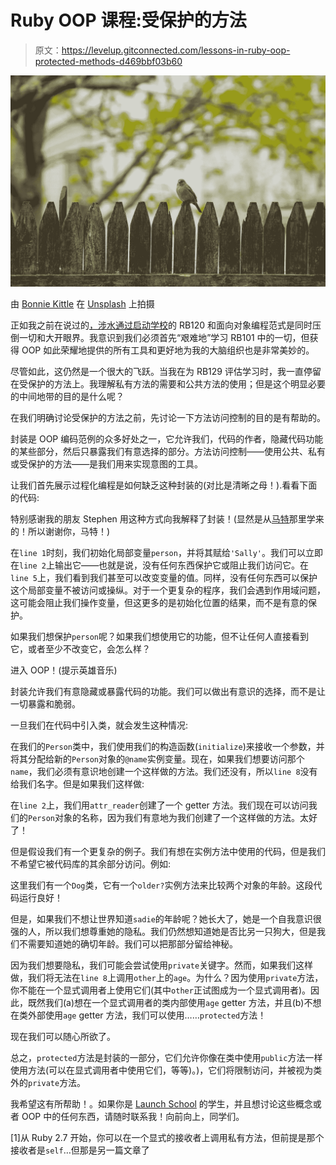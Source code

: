 # Ruby OOP 课程:受保护的方法

> 原文：<https://levelup.gitconnected.com/lessons-in-ruby-oop-protected-methods-d469bbf03b60>

![](img/e06b1606311c4ab1caea9865a1bb68f8.png)

由 [Bonnie Kittle](https://unsplash.com/@bonniekdesign?utm_source=unsplash&utm_medium=referral&utm_content=creditCopyText) 在 [Unsplash](https://unsplash.com/s/photos/fence?utm_source=unsplash&utm_medium=referral&utm_content=creditCopyText) 上拍摄

正如我之前在说过的[，涉水通过](https://medium.com/@callie_buruchara/lessons-in-ruby-oop-duck-typing-2ced1809ca76)[启动学校](https://launchschool.com/)的 RB120 和面向对象编程范式是同时压倒一切和大开眼界。我意识到我们必须首先“艰难地”学习 RB101 中的一切，但获得 OOP 如此荣耀地提供的所有工具和更好地为我的大脑组织也是非常美妙的。

尽管如此，这仍然是一个很大的飞跃。当我在为 RB129 评估学习时，我一直停留在受保护的方法上。我理解私有方法的需要和公共方法的使用；但是这个明显必要的中间地带的目的是什么呢？

在我们明确讨论受保护的方法之前，先讨论一下方法访问控制的目的是有帮助的。

封装是 OOP 编码范例的众多好处之一，它允许我们，代码的作者，隐藏代码功能的某些部分，然后只暴露我们有意选择的部分。方法访问控制——使用公共、私有或受保护的方法——是我们用来实现意图的工具。

让我们首先展示过程化编程是如何缺乏这种封装的(对比是清晰之母！).看看下面的代码:

特别感谢我的朋友 Stephen 用这种方式向我解释了封装！(显然是从[马特](https://medium.com/@mattdjohnston92/towards-a-conceptual-model-of-object-oriented-programming-118eb971659f)那里学来的！所以谢谢你，马特！)

在`line 1`时刻，我们初始化局部变量`person`，并将其赋给`'Sally'`。我们可以立即在`line 2`上输出它——也就是说，没有任何东西保护它或阻止我们访问它。在`line 5`上，我们看到我们甚至可以改变变量的值。同样，没有任何东西可以保护这个局部变量不被访问或操纵。对于一个更复杂的程序，我们会遇到作用域问题，这可能会阻止我们操作变量，但这更多的是初始化位置的结果，而不是有意的保护。

如果我们想保护`person`呢？如果我们想使用它的功能，但不让任何人直接看到它，或者至少不改变它，会怎么样？

进入 OOP！(提示英雄音乐)

封装允许我们有意隐藏或暴露代码的功能。我们可以做出有意识的选择，而不是让一切暴露和脆弱。

一旦我们在代码中引入类，就会发生这种情况:

在我们的`Person`类中，我们使用我们的构造函数(`initialize`)来接收一个参数，并将其分配给新的`Person`对象的`@name`实例变量。现在，如果我们想要访问那个`name`，我们必须有意识地创建一个这样做的方法。我们还没有，所以`line 8`没有给我们名字。但是如果我们这样做:

在`line 2`上，我们用`attr_reader`创建了一个 getter 方法。我们现在可以访问我们的`Person`对象的名称，因为我们有意地为我们创建了一个这样做的方法。太好了！

但是假设我们有一个更复杂的例子。我们有想在实例方法中使用的代码，但是我们不希望它被代码库的其余部分访问。例如:

这里我们有一个`Dog`类，它有一个`older?`实例方法来比较两个对象的年龄。这段代码运行良好！

但是，如果我们不想让世界知道`sadie`的年龄呢？她长大了，她是一个自我意识很强的人，所以我们想尊重她的隐私。我们仍然想知道她是否比另一只狗大，但是我们不需要知道她的确切年龄。我们可以把那部分留给神秘。

因为我们想要隐私，我们可能会尝试使用`private`关键字。然而，如果我们这样做，我们将无法在`line 8`上调用`other`上的`age`。为什么？因为使用`private`方法，你不能在一个显式调用者上使用它们(其中`other`正试图成为一个显式调用者)。因此，既然我们(a)想在一个显式调用者的类内部使用`age` getter 方法，并且(b)不想在类外部使用`age` getter 方法，我们可以使用……`protected`方法！

现在我们可以随心所欲了。

总之，`protected`方法是封装的一部分，它们允许你像在类中使用`public`方法一样使用方法(可以在显式调用者中使用它们，等等)。)，它们将限制访问，并被视为类外的`private`方法。

我希望这有所帮助！。如果你是 [Launch School](http://launchschool.com) 的学生，并且想讨论这些概念或者 OOP 中的任何东西，请随时联系我！向前向上，同学们。

[1]从 Ruby 2.7 开始，你可以在一个显式的接收者上调用私有方法，但前提是那个接收者是`self`…但那是另一篇文章了